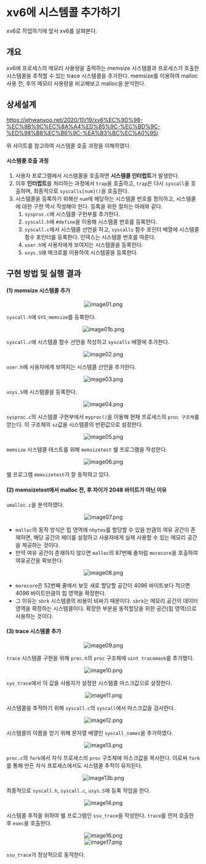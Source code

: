 xv6에 시스템콜 추가하기
===

xv6로 작업하기에 앞서 xv6를 살펴본다.


## 개요
 xv6에 프로세스의 메모리 사용량을 출력하는 memsize 시스템콜과 프로세스가 호출한 시스템콜을 추적할 수 있는 trace 시스템콜을 추가한다. memsize를 이용하여 malloc 사용 전, 후의 메모리 사용량을 비교해보고 malloc을 분석한다.

## 상세설계

https://jehwanyoo.net/2020/10/19/xv6%EC%9D%98-%EC%8B%9C%EC%8A%A4%ED%85%9C-%EC%BD%9C-%ED%98%B8%EC%B6%9C-%EA%B3%BC%EC%A0%95/

위 사이트를 참고하여 시스템콜 호출 과정을 이해하였다.

#### 시스템콜 호출 과정

1. 사용자 프로그램에서 시스템콜을 호출하면 **시스템콜 인터럽트**가 발생한다. 
2. 이후 **인터럽트**를 처리하는 과정에서 `trap`을 호출하고, `trap`은 다시 `syscall`을 호출하며, 최종적으로 `syscalls[num]()`을 호출한다. 
3. 시스템콜을 등록하기 위해선 `num`에 해당하는 시스템콜 번호를 정의하고, 시스템콜에 대한 구현 역시 작성해야 한다.
 등록을 위한 절차는 아래와 같다.
    1. `sysproc.c`에 시스템콜 구현부를 추가한다.
    2. `syscall.h`에 `#define`을 이용해 시스템콜 번호를 등록한다.
    3. `syscall.c`에서 시스템콜 선언을 하고, `syscalls` 함수 포인터 배열에 시스템콜 함수 포인터를 등록한다. 인덱스는 시스템콜 번호를 따른다.
    4. `user.h`에 사용자에게 보여지는 시스템콜을 등록한다.
    5. `usys.S`에 매크로를 이용하여 시스템콜을 등록한다.

## 구현 방법 및 실행 결과
#### (1) memsize 시스템콜 추가

<center>
        <img src="https://github.com/simjeehoon/src_repository/blob/master/xv6-public/os-prj2/image01.png?raw=true" title="image01.png" alt="image01.png"></img><br/>

</center>

`syscall.h`에 `SYS_memsize`를 등록한다.

<center>
        <img src="https://github.com/simjeehoon/src_repository/blob/master/xv6-public/os-prj2/image01b.png?raw=true" title="image01b.png" alt="image01b.png"></img><br/>
</center>

`syscall.c`에 시스템콜 함수 선언을 작성하고 `syscalls` 배열에 추가한다.

<center>
        <img src="https://github.com/simjeehoon/src_repository/blob/master/xv6-public/os-prj2/image02.png?raw=true" title="image02.png" alt="image02.png"></img><br/>
</center>

`user.h`에 사용자에게 보여지는 시스템콜 선언을 추가한다.

<center>
        <img src="https://github.com/simjeehoon/src_repository/blob/master/xv6-public/os-prj2/image03.png?raw=true" title="image03.png" alt="image03.png"></img><br/>
</center>

`usys.S`에 시스템콜을 등록한다.

<center>
        <img src="https://github.com/simjeehoon/src_repository/blob/master/xv6-public/os-prj2/image04.png?raw=true" title="image04.png" alt="image04.png"></img><br/>
</center>

  `sysproc.c`의 시스템콜 구현부에서 `myproc()`을 이용해 현재 프로세스의 `proc 구조체`를 얻는다. 이 구조체의 `sz`값을 시스템콜의 반환값으로 설정한다.


<center>
        <img src="https://github.com/simjeehoon/src_repository/blob/master/xv6-public/os-prj2/image05.png?raw=true" title="image05.png" alt="image05.png"></img><br/>
</center>

 `memsize` 시스템콜 테스트를 위해 `memsizetest` 쉘 프로그램을 작성한다.

<center>
        <img src="https://github.com/simjeehoon/src_repository/blob/master/xv6-public/os-prj2/image06.png?raw=true" title="image06.png" alt="image06.png"></img><br/>
</center>

쉘 프로그램 `memsizetest`가 잘 동작하고 있다.

#### (2) memsizetest에서 malloc 전, 후 차이가 2048 바이트가 아닌 이유

  `umalloc.c`을 분석하였다.
<center>
        <img src="https://github.com/simjeehoon/src_repository/blob/master/xv6-public/os-prj2/image07.png?raw=true" title="image07.png" alt="image07.png"></img><br/>
</center>

 * `malloc`의 동작 방식은 힙 영역에 `nbytes`를 할당할 수 있을 만큼의 여유 공간이 존재하면, 해당 공간의 헤더를 설정하고 사용자에게 실제 사용할 수 있는 메모리 공간을 제공하는 것이다. 
 * 만약 여유 공간이 존재하지 않으면 `malloc`의 87번째 줄처럼 `morecore`을 호출하여 여유공간을 확보한다.

<center>
        <img src="https://github.com/simjeehoon/src_repository/blob/master/xv6-public/os-prj2/image08.png?raw=true" title="image08.png" alt="image08.png"></img><br/>
</center>

 * `morecore`은 52번째 줄에서 보듯 새로 할당할 공간이 4096 바이트보다 적으면 4096 바이트만큼의 힙 영역을 확장한다. 
 * 그 이유는 `sbrk` 시스템콜의 비용이 비싸기 때문이다. `sbrk`는 메모리 공간의 데이터영역을 확장하는 시스템콜이다. 확장한 부분을 동적할당을 위한 공간(힙 영역)으로 사용하는 것이다.

#### (3) trace 시스템콜 추가

<center>
        <img src="https://github.com/simjeehoon/src_repository/blob/master/xv6-public/os-prj2/image09.png?raw=true" title="image09.png" alt="image09.png"></img><br/>
</center>

 `trace` 시스템콜 구현을 위해 `proc.h`의 `proc` 구조체에 `uint tracemask`를 추가했다. 

<center>
        <img src="https://github.com/simjeehoon/src_repository/blob/master/xv6-public/os-prj2/image10.png?raw=true" title="image10.png" alt="image10.png"></img><br/>
</center>

 `sys_trace`에서 이 값을 사용자가 설정한 시스템콜 마스크값으로 설정한다.

<center>
        <img src="https://github.com/simjeehoon/src_repository/blob/master/xv6-public/os-prj2/image11.png?raw=true" title="image11.png" alt="image11.png"></img><br/>
</center>

 시스템콜을 추적하기 위해 `syscall.c`의 `syscall`에서 마스크값을 검사한다.

<center>
        <img src="https://github.com/simjeehoon/src_repository/blob/master/xv6-public/os-prj2/image12.png?raw=true" title="image12.png" alt="image12.png"></img><br/>
</center>

 시스템콜의 이름을 얻기 위해 문자열 배열인 `syscall_names`을 추가하였다.

<center>
        <img src="https://github.com/simjeehoon/src_repository/blob/master/xv6-public/os-prj2/image13.png?raw=true" title="image13.png" alt="image13.png"></img><br/>
</center>

 `proc.c`의 `fork`에서 자식 프로세스의 `proc` 구조체에 마스크값을 복사한다. 이로써 `fork`를 통해 만든 자식 프로세스에서도 시스템콜 추적이 유지된다.

<center>
        <img src="https://github.com/simjeehoon/src_repository/blob/master/xv6-public/os-prj2/image13b.png?raw=true" title="image13b.png" alt="image13b.png"></img><br/>
</center>

최종적으로 `syscall.h`, `syscall.c`, `usys.S`에 등록 작업을 한다.

<center>
        <img src="https://github.com/simjeehoon/src_repository/blob/master/xv6-public/os-prj2/image14.png?raw=true" title="image14.png" alt="image14.png"></img><br/>
</center>

시스템콜 추적을 위하여 쉘 프로그램인 `ssu_trace`을 작성한다. `trace`를 먼저 호출한 후 `exec`을 호출한다.

<center>
        <img src="https://github.com/simjeehoon/src_repository/blob/master/xv6-public/os-prj2/image16.png?raw=true" title="image16.png" alt="image16.png"></img><br/>
</center>

<center>
        <img src="https://github.com/simjeehoon/src_repository/blob/master/xv6-public/os-prj2/image17.png?raw=true" title="image17.png" alt="image17.png"></img><br/>
</center>

`ssu_trace`가 정상적으로 동작한다.